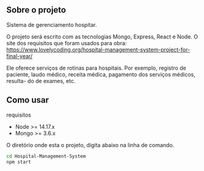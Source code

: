 ## Sobre o projeto

Sistema de gerenciamento hospitar.

O projeto será escrito com as tecnologias Mongo, Express, React e Node.
O site dos requisitos que foram usados para obra: 
https://www.lovelycoding.org/hospital-management-system-project-for-final-year/

Ele oferece serviços de rotinas para hospitais. Por exemplo, registro de 
paciente, laudo médico, receita médica, pagamento dos serviços médicos, resulta-
do de exames, etc.
  
## Como usar
requisitos 
- Node >= 14.17.x 
- Mongo >= 3.6.x

O diretório onde esta o projeto, digita abaixo na linha de comando.  

```sh
cd Hospital-Management-System
npm start
```
